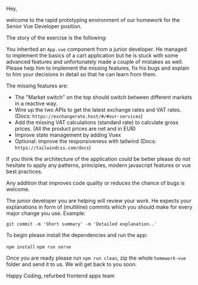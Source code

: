 Hey, 

welcome to the rapid prototyping environment of our homework for the Senior Vue Developer position. 

The story of the exercise is the following: 

You inherited an `App.vue`  component from a junior developer. He managed to implement the basics of a cart application but he is stuck with some advanced features and unfortunately made a couple of mistakes as well. 
Please help him to implement the missing features, fix his bugs and explain to him your decisions in detail so that he can learn from them. 

The missing features are: 

- The "Market switch" on the top should switch between different markets in a reactive way. 
- Wire up the two APIs to get the latest exchange rates and VAT rates. (Docs: `https://exchangerate.host/#/#our-services`)
- Add the missing VAT calculations (standard rate) to calculate gross prices. (All the product prices are net and in EUR)
- Improve state management by adding Vuex 
- Optional: improve the responsiveness with tailwind (Docs: `https://tailwindcss.com/docs`)

If you think the architecture of the application could be better please do not hesitate to apply any patterns, principles, modern javascript features or vue best practices. 

Any addition that improves code quality or reduces the chance of bugs is welcome. 

The junior developer you are helping will review your work. He expects your explanations in form of (multiline) commits which you should make for every major change you use.
Example: 

` git commit -m 'Short summary' -m 'Detailed explanation..' `


To begin please install the dependencies and run the app:

`npm install`
`npm run serve` 

Once you are ready please run `npm run clean`, zip the whole `homework-vue` folder and send it to us. We will get back to you soon.

Happy Coding,
refurbed frontend apps team
